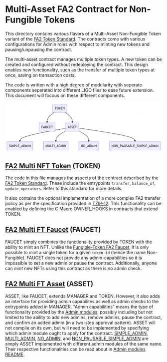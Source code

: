 # Multi-Asset FA2 Contract for Non-Fungible Tokens

This directory contains various flavors of a Multi-Asset Non-Fungible Token variant of the [FA2 Token Standard](https://gitlab.com/tzip/tzip/-/blob/master/proposals/tzip-12/tzip-12.md). The contracts come with various configurations for Admin roles with respect to minting new tokens and pausing/unpausing the contract.  

 The multi-asset contract manages multiple token types. A new token can be created and configured without redeploying the contract. This design enables new functionality, such as the transfer of multiple token types at once, saving on transaction costs. 

 The code is written with a high degree of modularity with seperate components seperated into different LIGO files to ease future extension. This document will focous on these different components. 

![Mermaid NFT Code Flowchart](../../../../../../docs/mermaid-diagram-nft.png)

 ## [FA2 Multi NFT Token](fa2_multi_nft_token.mligo) (TOKEN)

The code in this file manages the aspects of the contract described by the [FA2 Token Standard](https://gitlab.com/tzip/tzip/-/blob/master/proposals/tzip-12/tzip-12.md). These include the entrypoints `transfer`, `balance_of`, `update_operators`.  Refer to this standard for more details.

It also contains the optional implementation of a more complex FA2 transfer policy as per the specification provided in [TZIP-12](https://gitlab.com/tzip/tzip/-/blob/master/proposals/tzip-12/permissions-policy.md). This functionality can be enabled by defining the C Macro OWNER_HOOKS in contracts that extend TOKEN. 

## [FA2 Multi FT Faucet](fa2_multi_ft_faucet.mligo) (FAUCET)

FAUCET simply combines the functionality provided by TOKEN with the ability to mint an NFT. Unlike the [Fungible-Token FA2 Faucet](../ft/fa2_multi_ft_faucet.mligo), it is only possible to mint a single token for a given `token-id` (hence the name Non-Fungible). FAUCET does not provide any admin-capabilities so it is impossible to set a new admin or pause the contract. Additionally, anyone can mint new NFTs using this contract as there is no admin check. 

## [FA2 Multi FT Asset](fa2_multi_ft_asset.mligo) (ASSET)

ASSET, like FAUCET, extends MANAGER and TOKEN. However, it also adds an interface for providing admin capabilites as well as admin checks to the entrypoints added in MANAGER. "Admin capabilities" means the type of functionality provided by the [Admin modules](../../../fa2_modules/README.md): possibly including but not limited to the ability to add new admins, remove admins, pause the contract, and confirm an added admin (in a two-step approval pattern). ASSET will not compile on its own, but will need to be implemented by specifying which admin module ought to apply for the contract. [SIMPLE_ADMIN](fa2_multi_nft_asset_simple_admin.mligo), [MULTI_ADMIN](fa2_multi_nft_asset_multi_admin.mligo), [NO_ADMIN](fa2_multi_nft_asset_no_admin.mligo), and [NON_PAUSABLE_SIMPLE_ADMIN](fa2_multi_nft_asset_non_pausable_simple_admin.mligo) are simply ASSET implemented with different admin modules of the same name. Their respective functionalities can be read about in [Admin modules README](../../../fa2_modules/README.md). 